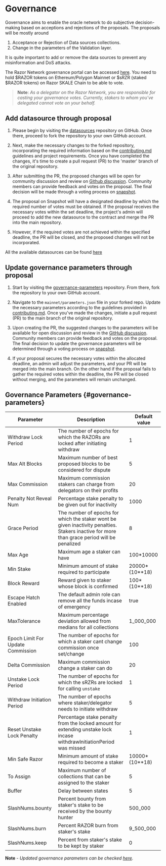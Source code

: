 # Governance

Governance aims to enable the oracle network to do subjective decision-making based on acceptions and rejections of the proposals. The proposals will be mostly around

1. Acceptance or Rejection of Data sources collections.
2. Change in the parameters of the Validation layer.

It is quite important to add or remove the data sources to prevent any misinformation and DoS attacks.

The Razor Network governance portal can be accessed [here](https://vote.razor.network/). You need to hold $RAZOR tokens on Ethereum/Polygon Mainnet or $sRZR (staked $RAZOR tokens) on Razor SKALE Chain to be able to vote.

> **Note**: _As a delegator on the Razor Network, you are responsible for casting your governance votes. Currently, stakers to whom you've delegated cannot vote on your behalf._

## Add datasource through proposal

1. Please begin by visiting the [datasources](https://github.com/razor-network/datasources) repository on GitHub. Once there, proceed to fork the repository to your own GitHub account.

2. Next, make the necessary changes to the forked repository, incorporating the required information based on the [contributing.md](https://github.com/razor-network/datasources/blob/master/CONTRIBUTING.md) guidelines and project requirements. Once you have completed the changes, it's time to create a pull request (PR) to the 'master' branch of the original repository.

3. After submitting the PR, the proposed changes will be open for community discussion and review on [Github discussion](https://github.com/razor-network/governance/discussions). Community members can provide feedback and votes on the proposal. The final decision will be made through a voting process on [snapshot](https://vote.razor.network/).

4. The proposal on Snapshot will have a designated deadline by which the required number of votes must be obtained. If the proposal receives the necessary votes within the set deadline, the project's admin will proceed to add the new datasource to the contract and merge the PR into the main repository.

5. However, if the required votes are not achieved within the specified deadline, the PR will be closed, and the proposed changes will not be incorporated.

All the available datasources can be found [here](https://razorscan.io/governance/datafeeds)

## Update governance parameters through proposal

1. Start by visiting the [governance-parameters](https://github.com/razor-network/governance-parameters) repository. From there, fork the repository to your own GitHub account.

2. Navigate to the `mainnet/parameters.json` file in your forked repo. Update the necessary parameters according to the guidelines provided in [contributing.md](https://github.com/razor-network/governance-parameters/blob/main/CONTRIBUTING.md). Once you've made the changes, initiate a pull request (PR) to the main branch of the original repository.

3. Upon creating the PR, the suggested changes to the parameters will be available for open discussion and review in the [GitHub discussion](https://github.com/razor-network/governance-parameters/discussions). Community members can provide feedback and votes on the proposal. The final decision to update the governance parameters will be determined through a voting process on [snapshot](https://vote.razor.network/).

4. If your proposal secures the necessary votes within the allocated deadline, an admin will adjust the parameters, and your PR will be merged into the main branch. On the other hand if the proposal fails to gather the required votes within the deadline, the PR will be closed without merging, and the parameters will remain unchanged.

## Governance Parameters {#governance-parameters}

| Parameter                         | Description                                                                                                                                 | Default value     |
| --------------------------------- | ------------------------------------------------------------------------------------------------------------------------------------------- | ----------------- |
| Withdraw Lock Period              | The number of epochs for which the RAZORs are locked after initiating withdraw                                                              | 1                 |
| Max Alt Blocks                    | Maximum number of best proposed blocks to be considered for dispute                                                                         | 5                 |
| Max Commission                    | Maximum commission stakers can charge from delegators on their profits                                                                      | 20                |
| Penalty Not Reveal Num            | Percentage stake penalty to be given out for inactivity                                                                                     | 1000              |
| Grace Period                      | The number of epochs for which the staker wont be given inactivity penalties. Stakers inactive for more than grace period will be penalized | 8                 |
| Max Age                           | Maximum age a staker can have                                                                                                               | 100\*10000        |
| Min Stake                         | Minimum amount of stake required to participate                                                                                             | 20000\*(10\*\*18) |
| Block Reward                      | Reward given to staker whose block is confirmed                                                                                             | 100\*(10\*\*18)   |
| Escape Hatch Enabled              | The default admin role can remove all the funds incase of emergency                                                                         | true              |
| MaxTolerance                      | Maximum percentage deviation allowed from medians for all collections                                                                       | 1_000_000         |
| Epoch Limit For Update Commission | The number of epochs for which a staker cant change commission once set/change                                                              | 100               |
| Delta Commission                  | Maximum commission change a staker can do                                                                                                   | 20                |
| Unstake Lock Period               | The number of epochs for which the sRZRs are locked for calling `unstake`                                                                   | 1                 |
| Withdraw Initiation Period        | The number of epochs where staker/delegator needs to initiate withdraw                                                                      | 5                 |
| Reset Unstake Lock Penalty        | Percentage stake penalty from the locked amount for extending unstake lock incase withdrawInitiationPeriod was missed                       | 1                 |
| Min Safe Razor                    | Minimum amount of stake required to become a staker                                                                                         | 10000\*(10\*\*18) |
| To Assign                         | Maximum number of collections that can be assigned to the staker                                                                            | 5                 |
| Buffer                            | Delay between states                                                                                                                        | 5                 |
| SlashNums.bounty                  | Percent bounty from staker's stake to be received by the bounty hunter                                                                      | 500_000           |
| SlashNums.burn                    | Percent RAZOR burn from staker's stake                                                                                                      | 9_500_000         |
| SlashNums.keep                    | Percent from staker's stake to be kept by staker                                                                                            | 0                 |

**Note** - _Updated governance parameters can be checked [here](https://razorscan.io/governance/values)._

<!-- 1. Withdraw Lock Period

After unstake the funds will be locked for some time. Stakers can withdraw funds after withdraw lock period is compeleted.

2. Max Alt Blocks

The maximum number of blocks that can be added to Block Proposed List.

3. Max Tolerance

The noise in the Price that should be considered to avoid any penalties on staker, if there is difference btween the values proposed.

4. Withdraw Release Period

The tokens should be withdrawn withing specific epochs. If withdraw release period completes, stakers need to extend locks.

5. extand Lock Penalty

If by any chance staker misses the withdraw release period they can extend the withdraw lock by providing some penalty.

6. Slash Numerators

Staker's stake will be slashed if it performs any malicious activity on the network. It includes Bounty Hunter's Reward, and Burn Amount.

7. Grace Period

The period for which staker wont be charged any Penality if it does not participate in the network.

8. Minimum Stake

The Amount of Stake that any participant needs to Stake to become Staker on Razor network.

9. Max Commission

The amount of Commission staker can charge from Delegators.

10. Penalty Not Reveal Numerator

The penalty the staker needs to be charged if it does not reveal in specific epoch.

11. Base Denominator

This helps to decide the percentage calculation.

12. Escape Hatch

this decides, whether the admin should be allowed to unstake the funds from StakeManager contract in extreme cases. -->
